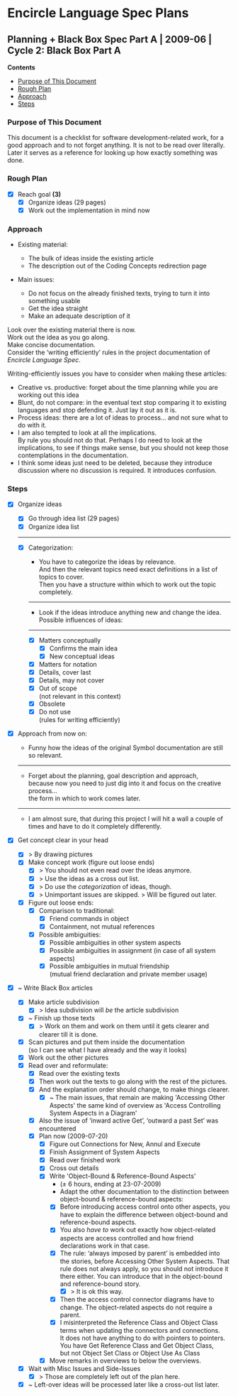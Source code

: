 ﻿Encircle Language Spec Plans
============================

Planning + Black Box Spec Part A | 2009-06 | Cycle 2: Black Box Part A
----------------------------------------------------------------------

__Contents__

- [Purpose of This Document](#purpose-of-this-document)
- [Rough Plan](#rough-plan)
- [Approach](#approach)
- [Steps](#steps)

### Purpose of This Document

This document is a checklist for software development-related work, for a good approach and to not forget anything. It is not to be read over literally. Later it serves as a reference for looking up how exactly something was done.

### Rough Plan

- [x] Reach goal  __(3)__
    - [x] Organize ideas (29 pages)
    - [x] Work out the implementation in mind now

### Approach

- Existing material:

    - The bulk of ideas inside the existing article
    - The description out of the Coding Concepts redirection page

- Main issues:

    - Do not focus on the already finished texts, trying to turn it into something usable
    - Get the idea straight
    - Make an adequate description of it

Look over the existing material there is now.  
Work out the idea as you go along.  
Make concise documentation.  
Consider the ‘writing efficiently’ rules in the project documentation of *Encircle Language Spec*.  

Writing-efficiently issues you have to consider when making these articles:

- Creative vs. productive: forget about the time planning while you are working out this idea
- Blunt, do not compare: in the eventual text stop comparing it to existing languages and stop defending it. Just lay it out as it is.
- Process ideas: there are a lot of ideas to process... and not sure what to do with it.
- I am also tempted to look at all the implications.  
By rule you should not do that. Perhaps I do need to look at the implications, to see if things make sense, but you should not keep those contemplations in the documentation.
- I think some ideas just need to be deleted, because they introduce discussion where no discussion is required. It introduces confusion.

### Steps

- [x] Organize ideas

    - [x] Go through idea list (29 pages)
    - [x] Organize idea list
    -----
    - [x] Categorization:

        - You have to categorize the ideas by relevance.  
        And then the relevant topics need exact definitions in a list of topics to cover.  
        Then you have a structure within which to work out the topic completely.
        -----
        - Look if the ideas introduce anything new and change the idea.  
        Possible influences of ideas:
        -----
        - [x] Matters conceptually
            - [x] Confirms the main idea
            - [x] New conceptual ideas
        - [x] Matters for notation
        - [x] Details, cover last
        - [x] Details, may not cover
        - [x] Out of scope  
              (not relevant in this context)
        - [x] Obsolete
        - [x] Do not use  
              (rules for writing efficiently)

- [x] Approach from now on:

    - Funny how the ideas of the original Symbol documentation are still so relevant.
    -----
    - Forget about the planning, goal description and approach,  
    because now you need to just dig into it and focus on the creative process...  
    the form in which to work comes later.
    -----
    - I am almost sure, that during this project I will hit a wall a couple of times and have to do it completely differently.

- [x] Get concept clear in your head

    - [x] \> By drawing pictures
    - [x] Make concept work
    (figure out loose ends)
        - [x] \> You should not even read over the ideas anymore.
        - [x] \> Use the ideas as a cross out list.
        - [x] \> Do use the *categorization* of ideas, though.
        - [x] \> Unimportant issues are skipped. \> Will be figured out later.
    - [x] Figure out loose ends:
        - [x] Comparison to traditional:
            - [x] Friend commands in object
            - [x] Containment, not mutual references
        - [x] Possible ambiguities:
            - [x] Possible ambiguities in other system aspects
            - [x] Possible ambiguities in assignment (in case of all system aspects)
            - [x] Possible ambiguities in mutual friendship  
                  (mutual friend declaration and private member usage)

- [x] ~ Write Black Box articles

    - [x] Make article subdivision
        - [x] \> Idea subdivision will *be* the article subdivision
    - [x] ~ Finish up those texts
        - [x] \> Work on them and work on them until it gets clearer and clearer till it is done.
    - [x] Scan pictures and put them inside the documentation  
          (so I can see what I have already and the way it looks)
    - [x] Work out the other pictures
    - [x] Read over and reformulate:
        - [x] Read over the existing texts
        - [x] Then work out the texts to go along with the rest of the pictures.
        - [x] And the explanation order should change, to make things clearer.
            - [x] ~ The main issues, that remain are making 'Accessing Other Aspects' the same kind of overview as 'Access Controlling System Aspects in a Diagram'
        - [x] Also the issue of ‘inward active Get’, ‘outward a past Set’ was encountered
        - [x] Plan now (2009-07-20)
            - [x] Figure out Connections for New, Annul and Execute
            - [x] Finish Assignment of System Aspects
            - [x] Read over finished work
            - [x] Cross out details
            - [x] Write 'Object-Bound & Reference-Bound Aspects'
                - (± 6 hours, ending at 23-07-2009)
                - Adapt the other documentation to the distinction between object-bound & reference-bound aspects:
                - [x] Before introducing access control onto other aspects, you have to explain the difference between object-bound and reference-bound aspects.
                - [x] You also *have to* work out exactly how object-related aspects are access controlled and how friend declarations work in that case.
                - [x] The rule: ‘always imposed by parent’ is embedded into the stories, before Accessing Other System Aspects. That rule does not always apply, so you should not introduce it there either. You can introduce that in the object-bound and reference-bound story.
                    - [x] \> It is ok this way.
                - [x] Then the access control connector diagrams have to change. The object-related aspects do not require a parent.
                - [x] I misinterpreted the Reference Class and Object Class terms when updating the connectors and connections.  
                It does not have anything to do with pointers to pointers.  
                You have Get Reference Class and Get Object Class,  
                but not Object Set Class or Object Use As Class
            - [x] Move remarks in overviews to below the overviews.
    - [x] Wait with Misc Issues and Side-Issues
        - [x] \> Those are completely left out of the plan here.
    - [x] ~ Left-over ideas will be processed later like a cross-out list later.